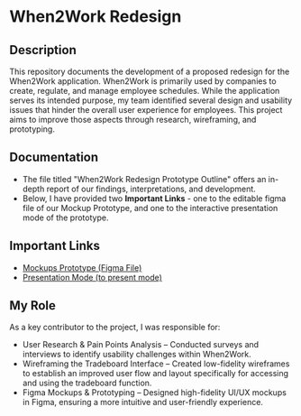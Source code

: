 # When2Work Redesign

## Description
This repository documents the development of a proposed redesign for the When2Work application. When2Work is primarily used by companies to create, regulate, and manage employee schedules. While the application serves its intended purpose, my team identified several design and usability issues that hinder the overall user experience for employees. This project aims to improve those aspects through research, wireframing, and prototyping.

## Documentation
- The file titled "When2Work Redesign Prototype Outline" offers an in-depth report of our findings, interpretations, and development.
- Below, I have provided two **Important Links** - one to the editable figma file of our Mockup Prototype, and one to the interactive presentation mode of the prototype.

## Important Links
- [Mockups Prototype (Figma File)](https://www.figma.com/design/YIKl8BxymNetQvxYi6lhgJ/When2Work-Prototype-(909))
- [Presentation Mode (to present mode)](https://www.figma.com/proto/YIKl8BxymNetQvxYi6lhgJ/When2Work-Prototype-(909)?node-id=17-2&node-type=canvas&t=ZUQdQpG0JmSvwfdk-0&scaling=min-zoom&content-scaling=fixed&page-id=0%3A1&starting-point-node-id=17%3A2)

## My Role
As a key contributor to the project, I was responsible for:
- User Research & Pain Points Analysis – Conducted surveys and interviews to identify usability challenges within When2Work.
- Wireframing the Tradeboard Interface – Created low-fidelity wireframes to establish an improved user flow and layout specifically for accessing and using the tradeboard function.
- Figma Mockups & Prototyping – Designed high-fidelity UI/UX mockups in Figma, ensuring a more intuitive and user-friendly experience.

